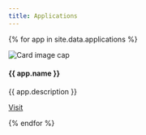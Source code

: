 ```yaml
---
title: Applications
---
```

<div class="grid-apps">

  {% for app in site.data.applications %}

  <div class="card">
    <img class="card-img-top" src="" alt="Card image cap">
    <div class="card-body">
      <h4 class="card-title">{{ app.name }}</h4>
      <p class="card-text">{{ app.description }}</p>
      <a href="{{ app.url }}" class="btn btn-primary">Visit</a>
    </div>
  </div>

  {% endfor %}

</div>
